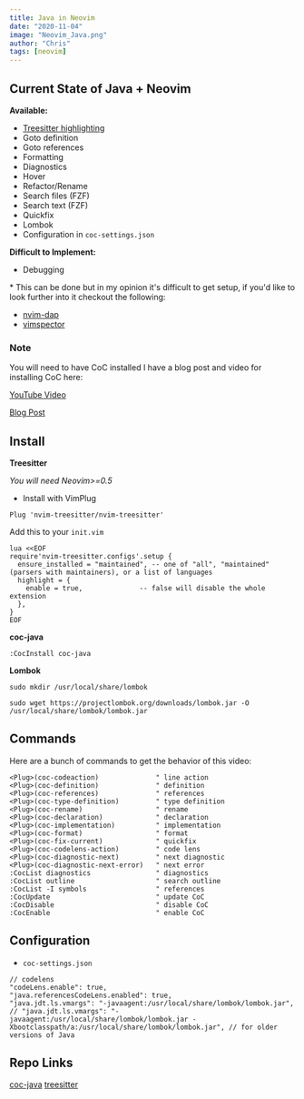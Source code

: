 ```yaml
---
title: Java in Neovim
date: "2020-11-04"
image: "Neovim_Java.png"
author: "Chris"
tags: [neovim]
---
```


## Current State of Java + Neovim

**Available:**

- [Treesitter highlighting](https://github.com/nvim-treesitter/nvim-treesitter)
- Goto definition
- Goto references
- Formatting
- Diagnostics
- Hover
- Refactor/Rename
- Search files (FZF)
- Search text (FZF)
- Quickfix
- Lombok
- Configuration in `coc-settings.json`

**Difficult to Implement:**

- Debugging

\* This can be done but in my opinion it's difficult to get setup, if you'd like to look further into it checkout the following:

- [nvim-dap](https://github.com/mfussenegger/nvim-dap)
- [vimspector](https://github.com/puremourning/vimspector)

### Note

You will need to have CoC installed I have a blog post and video for installing CoC here:

[YouTube Video](https://www.youtube.com/watch?v=OXEVhnY621M)

[Blog Post](https://www.chrisatmachine.com/Neovim/04-vim-coc/)

## Install

**Treesitter**

_You will need Neovim>=0.5_

- Install with VimPlug

```
Plug 'nvim-treesitter/nvim-treesitter'
```

Add this to your `init.vim`

```
lua <<EOF
require'nvim-treesitter.configs'.setup {
  ensure_installed = "maintained", -- one of "all", "maintained" (parsers with maintainers), or a list of languages
  highlight = {
    enable = true,              -- false will disable the whole extension
  },
}
EOF
```

**coc-java**

```
:CocInstall coc-java
```

**Lombok**

```
sudo mkdir /usr/local/share/lombok

sudo wget https://projectlombok.org/downloads/lombok.jar -O /usr/local/share/lombok/lombok.jar
```

## Commands

Here are a bunch of commands to get the behavior of this video:

```
<Plug>(coc-codeaction)              " line action
<Plug>(coc-definition)              " definition
<Plug>(coc-references)              " references
<Plug>(coc-type-definition)         " type definition
<Plug>(coc-rename)                  " rename
<Plug>(coc-declaration)             " declaration
<Plug>(coc-implementation)          " implementation
<Plug>(coc-format)                  " format
<Plug>(coc-fix-current)             " quickfix
<Plug>(coc-codelens-action)         " code lens
<Plug>(coc-diagnostic-next)         " next diagnostic
<Plug>(coc-diagnostic-next-error)   " next error
:CocList diagnostics                " diagnostics
:CocList outline                    " search outline
:CocList -I symbols                 " references
:CocUpdate                          " update CoC
:CocDisable                         " disable CoC
:CocEnable                          " enable CoC
```

## Configuration

- `coc-settings.json`

```
// codelens
"codeLens.enable": true,
"java.referencesCodeLens.enabled": true,
"java.jdt.ls.vmargs": "-javaagent:/usr/local/share/lombok/lombok.jar",
// "java.jdt.ls.vmargs": "-javaagent:/usr/local/share/lombok/lombok.jar -Xbootclasspath/a:/usr/local/share/lombok/lombok.jar", // for older versions of Java
```

## Repo Links

[coc-java](https://github.com/neoclide/coc-java)
[treesitter](https://github.com/nvim-treesitter/nvim-treesitter)
